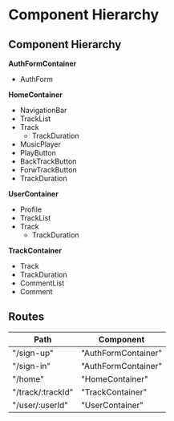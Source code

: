 # Component Hierarchy

## Component Hierarchy

**AuthFormContainer**
 - AuthForm

**HomeContainer**
 - NavigationBar
 - TrackList
  - Track
    - TrackDuration
 - MusicPlayer
  - PlayButton
  - BackTrackButton
  - ForwTrackButton
  - TrackDuration

**UserContainer**
 - Profile
 - TrackList
  - Track
    - TrackDuration

**TrackContainer**
 - Track
  - TrackDuration
 - CommentList
  - Comment

## Routes

|Path   | Component   |
|-------|-------------|
| "/sign-up" | "AuthFormContainer" |
| "/sign-in" | "AuthFormContainer" |
| "/home" | "HomeContainer" |
| "/track/:trackId" | "TrackContainer" |
| "/user/:userId" | "UserContainer" |
